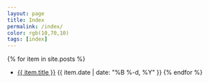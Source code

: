 ```yaml
---
layout: page
title: Index
permalink: /index/
color: rgb(10,70,10)
tags: [index]
---
```


   {% for item in site.posts %}
* <a href="{{ item.url }}">{{ item.title }}</a> {{ item.date | date: "%B %-d, %Y" }}
   {% endfor %}

